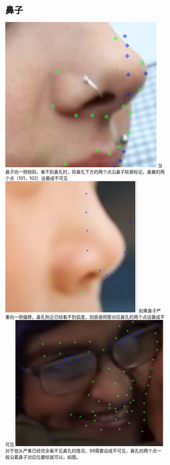 # 鼻子
 ![](./pic/image50.png)
当鼻子向一侧倾斜，看不到鼻孔时，将鼻孔下方的两个点沿鼻子轮廓标记，鼻翼的两个点（101，102）设置成不可见
![](./pic/image51.png)
如果鼻子严重向一侧偏移，鼻孔附近已经看不到弧度，则直接把那对应鼻孔的两个点设置成不可见 
![](./pic/image52.png)
对于低头严重已经完全看不见鼻孔的情况，99需要设成不可见，鼻孔的两个点一般沿着鼻子对应位置标就可以，如图。
